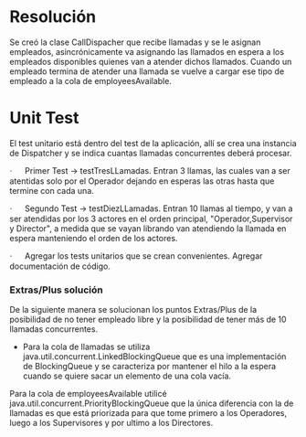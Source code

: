 <div class="WordSection1">

# Resolución

Se creó la clase <span class="SpellE">CallDispacher</span> que recibe llamadas y se le asignan empleados, asincrónicamente va asignando las llamados en espera a los empleados disponibles quienes van a atender dichos llamados. Cuando un empleado termina de atender una llamada se vuelve a cargar ese tipo de empleado a la cola de <span class="SpellE">employeesAvailable</span>.

# Unit Test

El test unitario está dentro del test de la aplicación, allí se crea una instancia de Dispatcher y se indica cuantas llamadas concurrentes deberá procesar.

<span style="font-family:Symbol;mso-fareast-font-family:Symbol;mso-bidi-font-family:
Symbol"><span style="mso-list:Ignore">·<span style="font:7.0pt &quot;Times New Roman&quot;">        </span> </span></span>Primer Test -> testTresLLamadas. Entran 3 llamas, las cuales van a ser atentidas solo por el Operador dejando en esperas las otras hasta que termine con cada una.

<span style="font-family:Symbol;mso-fareast-font-family:Symbol;mso-bidi-font-family:
Symbol"><span style="mso-list:Ignore">·<span style="font:7.0pt &quot;Times New Roman&quot;">        </span> </span></span>Segundo Test -> testDiezLLamadas. Entran 10 llamas al tiempo, y van a ser atendidas por los 3 actores en el orden principal, "Operador,Supervisor y Director", a medida que se vayan librando van atendiendo la llamada en espera manteniendo el orden de los actores.

<span style="font-family:Symbol;mso-fareast-font-family:Symbol;mso-bidi-font-family:
Symbol"><span style="mso-list:Ignore">·<span style="font:7.0pt &quot;Times New Roman&quot;">        </span> </span></span>Agregar los <span class="SpellE">tests</span> unitarios que se crean convenientes. Agregar documentación de código.

### Extras/Plus solución

De la siguiente manera se solucionan los puntos Extras/Plus de la posibilidad de no tener empleado libre y la posibilidad de tener más de 10 llamadas concurrentes.

* Para la cola de llamadas se utiliza <span class="SpellE"><span class="GramE">java.util.concurrent.LinkedBlockingQueue</span> que es una implementación de <span class="SpellE">BlockingQueue</span> y se caracteriza por mantener el hilo a la espera cuando se quiere sacar un elemento de una cola vacía.

Para la cola de <span class="SpellE">employeesAvailable</span> utilicé java.util.concurrent.PriorityBlockingQueue que la única diferencia con la de llamadas es que está priorizada para que tome primero a los Operadores, luego a los Supervisores y por ultimo a los Directores.

</div>
